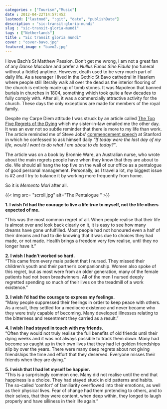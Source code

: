 ```yaml
---
categories : ["Tourism","Music"]
date : 2012-04-22T14:57:45Z
lastmod: ["lastmod", ":git", "date", "publishDate"]
description : "sic-transit-gloria-mundi"
slug : "sic-transit-gloria-mundi"
tags : ["Netherlands"]
title : "Sic transit gloria mundi"
cover : "cover-bavo.jpg" 
featured_image : "bavo2.jpg"
---
```


I love Bach’s St Matthew Passion. Don’t get me wrong, I am not a great fan of any *Danse Macabre* and prefer a *Nullus Funus Sine Fidula* (no funeral without a fiddle) anytime. However, death used to be very much part of daily life. As a teenager I lived in the Gothic St Bavo cathedral in Haarlem where people still literally walk all over the dead as the interior flooring of the church is entirely made up of tomb stones. It was Napoleon that banned burials in churches in 1804, something which took quite a few decades to fully comply with. After all, it was a commercially attractive activity for the church. These days the only exceptions are made for members of the royal family.

Despite my Carpe Diem attitude I was struck by an article called [The Top Five Regrets of the Dying](http://www.guardian.co.uk/lifeandstyle/2012/feb/01/top-five-regrets-of-the-dying) which my sister-in-law emailed me the other day. It was an ever not so subtle reminder that there is more to my life than work. The article reminded me of Steve Jobs’ [commencement speech](http://www.youtube.com/watch?v=D1R-jKKp3NA) at Stanford in which he confessed to ask himself daily *“If today were the last day of my life, would I want to do what I am about to do today?”*.

The article was on a book by Bronnie Ware, an Australian nurse, who wrote about the main regrets people have when they know that they are about to die. We should all hang the top five on the wall of our office as a pentalogue of good personal management. Personally, as I travel a lot, my biggest issue is #2 and I try to balance it by working more frequently from home.

So it is *Memento Mori* after all.


{{< img src= "scroll.jpg"  alt="The Pentalogue " >}}


**1. I wish I’d had the courage to live a life true to myself, not the life others expected of me.**

“This was the most common regret of all. When people realise that their life is almost over and look back clearly on it, it is easy to see how many dreams have gone unfulfilled. Most people had not honoured even a half of their dreams and had to die knowing that it was due to choices they had made, or not made. Health brings a freedom very few realise, until they no longer have it.”

**2. I wish I hadn’t worked so hard.**  
 “This came from every male patient that I nursed. They missed their children’s youth and their partner’s companionship. Women also spoke of this regret, but as most were from an older generation, many of the female patients had not been breadwinners. All of the men I nursed deeply regretted spending so much of their lives on the treadmill of a work existence.”

**3. I wish I’d had the courage to express my feelings.**  
 “Many people suppressed their feelings in order to keep peace with others. As a result, they settled for a mediocre existence and never became who they were truly capable of becoming. Many developed illnesses relating to the bitterness and resentment they carried as a result.”

**4. I wish I had stayed in touch with my friends.**  
 “Often they would not truly realise the full benefits of old friends until their dying weeks and it was not always possible to track them down. Many had become so caught up in their own lives that they had let golden friendships slip by over the years. There were many deep regrets about not giving friendships the time and effort that they deserved. Everyone misses their friends when they are dying.”

**5. I wish that I had let myself be happier.**  
 “This is a surprisingly common one. Many did not realise until the end that happiness is a choice. They had stayed stuck in old patterns and habits. The so-called ‘comfort’ of familiarity overflowed into their emotions, as well as their physical lives. Fear of change had them pretending to others, and to their selves, that they were content, when deep within, they longed to laugh properly and have silliness in their life again.”

